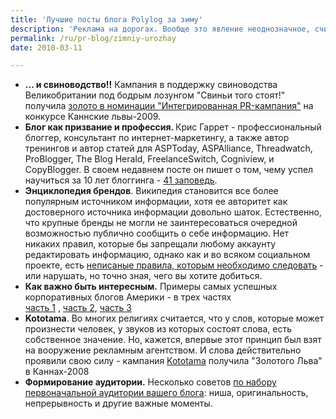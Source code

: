 ```yaml
---
title: 'Лучшие посты блога Polylog за зиму'
description: 'Реклама на дорогах. Вообще это явление неоднозначное, считается, что дорожные знаки и разметка должны восприниматься водителем  на уровне условного рефлекса. Тем не менее, есть некоторые рекламные кампании, которые используют дорожные знаки как элемент своего сюжета.'
permalink: /ru/pr-blog/zimniy-urozhay
date: 2010-03-11

---
```


<ul>
<li><strong>... и свиноводство!!</strong> Кампания в поддержку свиноводства Великобритании под бодрым лозунгом "Свиньи того стоят!" получила <a href="/ru/pr-blog/cannes-lions-pr-pigs">золото в номинации "Интегрированная PR-кампания"</a> на конкурсе Каннские львы-2009. </li>
<li><strong>Блог как призвание и профессия. </strong>Крис Гаррет - профессиональный блоггер, консультант по интернет-маркетингу, а также автор тренингов и автор статей для ASPToday, ASPAlliance, Threadwatch, ProBlogger, The Blog Herald, FreelanceSwitch, Cogniview, и CopyBlogger. В своем недавнем посте он пишет о том, чему успел научиться за 10 лет блоггинга - <a href="/ru/pr-blog/secrets-of-successful-blogging">41 заповедь</a>. </li>
<li><strong>Энциклопедия брендов</strong>. Википедия становится все более популярным источником информации, хотя ее авторитет как достоверного источника информации довольно шаток. Естественно, что крупные бренды не могли не заинтересоваться очередной возможностью публично сообщить о себе информацию. Нет никаких правил, которые бы запрещали любому аккаунту редактировать информацию, однако как и во всяком социальном проекте, есть <a href="/ru/pr-blog/wikipedia-for-brands">неписаные правила, которым необходимо следовать</a> - или нарушать, но точно зная, чего вы хотите добиться. </li>
<li><strong>Как важно быть интересным.</strong> Примеры самых успешных корпоративных блогов Америки - в трех частях<br><a href="/ru/pr-blog/best-corporate-blogs-structure">часть 1</a> , <a href="/ru/pr-blog/best-corporate-blogs-structure2">часть 2</a>, <a href="/ru/pr-blog/best-corporate-blogs-structure-III">часть 3</a></li>
<li><strong>Kototama</strong>. Во многих религиях считается, что у слов, которые может произнести человек, у звуков из которых состоят слова, есть собственное значение. Но, кажется, впервые этот принцип был взят на вооружение рекламным агентством. И слова действительно проявили свою силу - кампания <a href="/ru/pr-blog/koto-tama-design">Kototama</a>  получила "Золотого Льва" в Каннах-2008</li>
<li><strong>Формирование аудитории.</strong> Несколько советов <a href="/ru/pr-blog/managing-blog-audience">по набору первоначальной аудитории вашего блога</a>: ниша, оригинальность, непрерывность и другие важные моменты. </li>
</ul>

